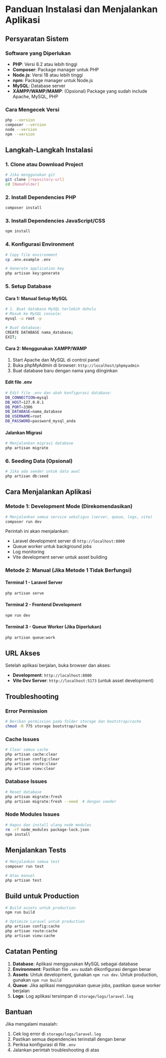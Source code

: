 # Panduan Instalasi dan Menjalankan Aplikasi

## Persyaratan Sistem

### Software yang Diperlukan
- **PHP**: Versi 8.2 atau lebih tinggi
- **Composer**: Package manager untuk PHP
- **Node.js**: Versi 18 atau lebih tinggi
- **npm**: Package manager untuk Node.js
- **MySQL**: Database server
- **XAMPP/WAMP/MAMP**: (Opsional) Package yang sudah include Apache, MySQL, PHP

### Cara Mengecek Versi
```bash
php --version
composer --version
node --version
npm --version
```

## Langkah-Langkah Instalasi

### 1. Clone atau Download Project
```bash
# Jika menggunakan git
git clone [repository-url]
cd [NamaFolder]

```

### 2. Install Dependencies PHP
```bash
composer install
```

### 3. Install Dependencies JavaScript/CSS
```bash
npm install
```

### 4. Konfigurasi Environment
```bash
# Copy file environment
cp .env.example .env

# Generate application key
php artisan key:generate
```

### 5. Setup Database

#### Cara 1: Manual Setup MySQL
```bash
# 1. Buat database MySQL terlebih dahulu
# Masuk ke MySQL console:
mysql -u root -p

# Buat database:
CREATE DATABASE nama_database;
EXIT;
```

#### Cara 2: Menggunakan XAMPP/WAMP
1. Start Apache dan MySQL di control panel
2. Buka phpMyAdmin di browser: `http://localhost/phpmyadmin`
3. Buat database baru dengan nama yang diinginkan

#### Edit file .env
```bash
# Edit file .env dan ubah konfigurasi database:
DB_CONNECTION=mysql
DB_HOST=127.0.0.1
DB_PORT=3306
DB_DATABASE=nama_database
DB_USERNAME=root
DB_PASSWORD=password_mysql_anda
```

#### Jalankan Migrasi
```bash
# Menjalankan migrasi database
php artisan migrate
```

### 6. Seeding Data (Opsional)
```bash
# Jika ada seeder untuk data awal
php artisan db:seed
```

## Cara Menjalankan Aplikasi

### Metode 1: Development Mode (Direkomendasikan)
```bash
# Menjalankan semua service sekaligus (server, queue, logs, vite)
composer run dev
```

Perintah ini akan menjalankan:
- Laravel development server di `http://localhost:8000`
- Queue worker untuk background jobs
- Log monitoring
- Vite development server untuk asset building

### Metode 2: Manual (Jika Metode 1 Tidak Berfungsi)

#### Terminal 1 - Laravel Server
```bash
php artisan serve
```

#### Terminal 2 - Frontend Development
```bash
npm run dev
```

#### Terminal 3 - Queue Worker (Jika Diperlukan)
```bash
php artisan queue:work
```

## URL Akses

Setelah aplikasi berjalan, buka browser dan akses:
- **Development**: `http://localhost:8000`
- **Vite Dev Server**: `http://localhost:5173` (untuk asset development)

## Troubleshooting

### Error Permission
```bash
# Berikan permission pada folder storage dan bootstrap/cache
chmod -R 775 storage bootstrap/cache
```

### Cache Issues
```bash
# Clear semua cache
php artisan cache:clear
php artisan config:clear
php artisan route:clear
php artisan view:clear
```

### Database Issues
```bash
# Reset database
php artisan migrate:fresh
php artisan migrate:fresh --seed  # dengan seeder
```

### Node Modules Issues
```bash
# Hapus dan install ulang node modules
rm -rf node_modules package-lock.json
npm install
```

## Menjalankan Tests
```bash
# Menjalankan semua test
composer run test

# Atau manual
php artisan test
```

## Build untuk Production
```bash
# Build assets untuk production
npm run build

# Optimize Laravel untuk production
php artisan config:cache
php artisan route:cache
php artisan view:cache
```

## Catatan Penting

1. **Database**: Aplikasi menggunakan MySQL sebagai database
2. **Environment**: Pastikan file `.env` sudah dikonfigurasi dengan benar
3. **Assets**: Untuk development, gunakan `npm run dev`. Untuk production, gunakan `npm run build`
4. **Queue**: Jika aplikasi menggunakan queue jobs, pastikan queue worker berjalan
5. **Logs**: Log aplikasi tersimpan di `storage/logs/laravel.log`

## Bantuan

Jika mengalami masalah:
1. Cek log error di `storage/logs/laravel.log`
2. Pastikan semua dependencies terinstall dengan benar
3. Periksa konfigurasi di file `.env`
4. Jalankan perintah troubleshooting di atas